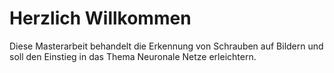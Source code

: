 # Herzlich Willkommen

Diese Masterarbeit behandelt die Erkennung von Schrauben auf Bildern und soll den Einstieg in das Thema Neuronale Netze erleichtern.